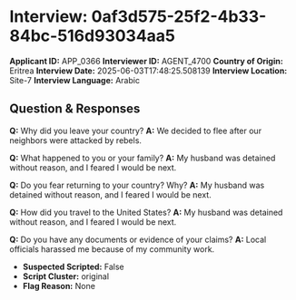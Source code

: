 # Interview: 0af3d575-25f2-4b33-84bc-516d93034aa5
**Applicant ID:** APP_0366
**Interviewer ID:** AGENT_4700
**Country of Origin:** Eritrea
**Interview Date:** 2025-06-03T17:48:25.508139
**Interview Location:** Site-7
**Interview Language:** Arabic

## Question & Responses

**Q:** Why did you leave your country?
**A:** We decided to flee after our neighbors were attacked by rebels.

**Q:** What happened to you or your family?
**A:** My husband was detained without reason, and I feared I would be next.

**Q:** Do you fear returning to your country? Why?
**A:** My husband was detained without reason, and I feared I would be next.

**Q:** How did you travel to the United States?
**A:** My husband was detained without reason, and I feared I would be next.

**Q:** Do you have any documents or evidence of your claims?
**A:** Local officials harassed me because of my community work.

- **Suspected Scripted:** False
- **Script Cluster:** original
- **Flag Reason:** None